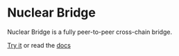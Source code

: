 # Nuclear Bridge
Nuclear Bridge is a fully peer-to-peer cross-chain bridge.

[Try it](https://demo.nuclearbridge.io/) or read the [docs](https://nuclear-bridge.gitbook.io/nuclear-bridge/)

